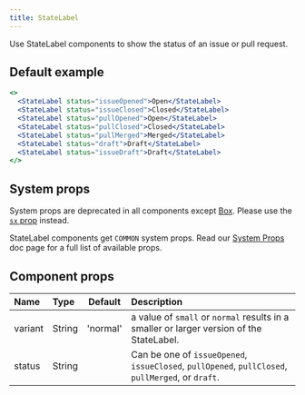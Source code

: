 ```yaml
---
title: StateLabel
---
```


Use StateLabel components to show the status of an issue or pull request.

## Default example

```jsx live
<>
  <StateLabel status="issueOpened">Open</StateLabel>
  <StateLabel status="issueClosed">Closed</StateLabel>
  <StateLabel status="pullOpened">Open</StateLabel>
  <StateLabel status="pullClosed">Closed</StateLabel>
  <StateLabel status="pullMerged">Merged</StateLabel>
  <StateLabel status="draft">Draft</StateLabel>
  <StateLabel status="issueDraft">Draft</StateLabel>
</>
```

## System props

<Note variant="warning">

System props are deprecated in all components except [Box](/Box). Please use the [`sx` prop](/overriding-styles) instead.

</Note>

StateLabel components get `COMMON` system props. Read our [System Props](/system-props) doc page for a full list of available props.

## Component props

| Name    | Type   | Default  | Description                                                                                       |
| :------ | :----- | :------: | :------------------------------------------------------------------------------------------------ |
| variant | String | 'normal' | a value of `small` or `normal` results in a smaller or larger version of the StateLabel.          |
| status  | String |          | Can be one of `issueOpened`, `issueClosed`, `pullOpened`, `pullClosed`, `pullMerged`, or `draft`. |
